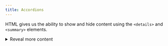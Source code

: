 ```yaml
---
title: Accordions
---
```


HTML gives us the ability to show and hide content using the `<details>` and `<summary>` elements.

<details>
    <summary>Reveal more content</summary>
    <p>This is the contents that are revealed when the {{ "<summary>" | escape }} element is activated.</p>
</details>
